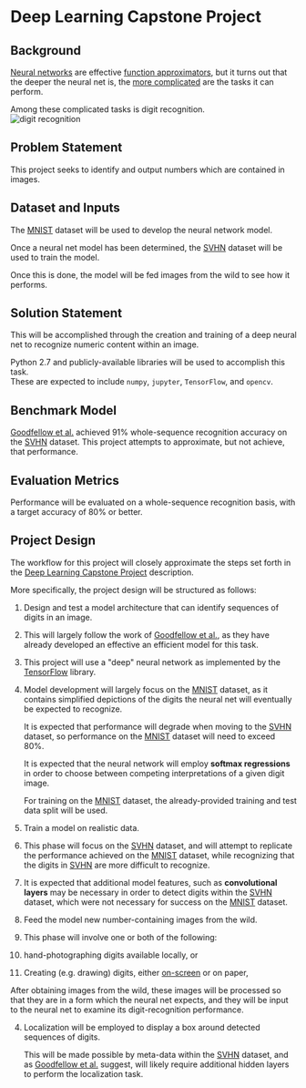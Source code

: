 # Deep Learning Capstone Project
## Background
[Neural networks](https://en.wikipedia.org/wiki/Artificial_neural_network) are effective [function approximators](http://neuralnetworksanddeeplearning.com/chap4.html), but it turns out that the deeper the neural net is, the [more complicated](https://en.wikipedia.org/wiki/Deep_learning#Applications) are the tasks it can perform.

Among these complicated tasks is digit recognition.  
![digit recognition](http://techglam.com/wp-content/uploads/2013/10/reCAPTCHA.jpg)

## Problem Statement
This project seeks to identify and output numbers which are contained in images.

## Dataset and Inputs
The [MNIST](http://yann.lecun.com/exdb/mnist/) dataset will be used to develop the neural network model.

Once a neural net model has been determined, the [SVHN](http://ufldl.stanford.edu/housenumbers/) dataset will be used to train the model.

Once this is done, the model will be fed images from the wild to see how it performs.

## Solution Statement
This will be accomplished through the creation and training of a deep neural net to recognize numeric content within an image.

Python 2.7 and publicly-available libraries will be used to accomplish this task.  
These are expected to include `numpy`, `jupyter`, `TensorFlow`, and `opencv`.

## Benchmark Model
[Goodfellow et al.](http://static.googleusercontent.com/media/research.google.com/en//pubs/archive/42241.pdf) achieved 91% whole-sequence recognition accuracy on the [SVHN](http://ufldl.stanford.edu/housenumbers/) dataset.  This project attempts to approximate, but not achieve, that performance.

## Evaluation Metrics
Performance will be evaluated on a whole-sequence recognition basis, with a target accuracy of 80% or better.

## Project Design
The workflow for this project will closely approximate the steps set forth in the [Deep Learning Capstone Project](https://docs.google.com/document/d/1L11EjK0uObqjaBhHNcVPxeyIripGHSUaoEWGypuuVtk/pub) description.

More specifically, the project design will be structured as follows:  

1. Design and test a model architecture that can identify sequences of digits in an image.
 1. This will largely follow the work of [Goodfellow et al.](http://static.googleusercontent.com/media/research.google.com/en//pubs/archive/42241.pdf), as they have already developed an effective an efficient model for this task.
 2. This project will use a "deep" neural network as implemented by the [TensorFlow](https://www.tensorflow.org) library.
 3. Model development will largely focus on the [MNIST](http://yann.lecun.com/exdb/mnist/) dataset, as it contains simplified depictions of the digits the neural net will eventually be expected to recognize.
 
    It is expected that performance will degrade when moving to the [SVHN](http://ufldl.stanford.edu/housenumbers/) dataset, so performance on the [MNIST](http://yann.lecun.com/exdb/mnist/) dataset will need to exceed 80%.
    
    It is expected that the neural network will employ **softmax regressions** in order to choose between competing interpretations of a given digit image.
    
    For training on the [MNIST](http://yann.lecun.com/exdb/mnist/) dataset, the already-provided training and test data split will be used.

2. Train a model on realistic data.
 1. This phase will focus on the [SVHN](http://ufldl.stanford.edu/housenumbers/) dataset, and will attempt to replicate the performance achieved on the [MNIST](http://yann.lecun.com/exdb/mnist/) dataset, while recognizing that the digits in [SVHN](http://ufldl.stanford.edu/housenumbers/) are more difficult to recognize.
 2. It is expected that additional model features, such as **convolutional layers** may be necessary in order to detect digits within the [SVHN](http://ufldl.stanford.edu/housenumbers/) dataset, which were not necessary for success on the [MNIST](http://yann.lecun.com/exdb/mnist/) dataset.

3. Feed the model new number-containing images from the wild.
 1. This phase will involve one or both of the following:
  1. hand-photographing digits available locally, or
  2. Creating (e.g. drawing) digits, either [on-screen](https://www.youtube.com/watch?v=ocB8uDYXtt0) or on paper,
 
   After obtaining images from the wild, these images will be processed so that they are in a form which the neural net expects, and they will be input to the neural net to examine its digit-recognition performance.

4. Localization will be employed to display a box around detected sequences of digits.

   This will be made possible by meta-data within the [SVHN](http://ufldl.stanford.edu/housenumbers/) dataset, and as [Goodfellow et al.](http://static.googleusercontent.com/media/research.google.com/en//pubs/archive/42241.pdf) suggest, will likely require additional hidden layers to perform the localization task.
   
   
